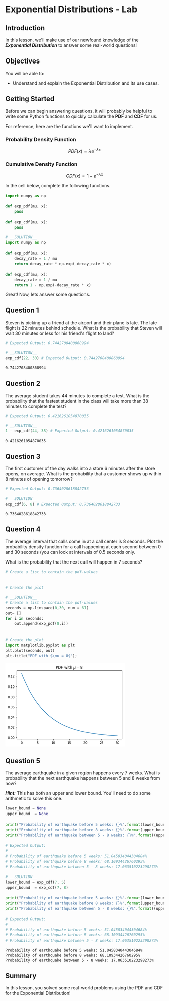 
# Exponential Distributions - Lab

## Introduction

In this lesson, we'll make use of our newfound knowledge of the **_Exponential Distribution_** to answer some real-world questions!

## Objectives

You will be able to:

* Understand and explain the Exponential Distribution and its use cases.

## Getting Started

Before we can begin answering questions, it will probably be helpful to write some Python functions to quickly calculate the **PDF** and **CDF** for us.  

For reference, here are the functions we'll want to implement.

### Probability Density Function

$$PDF(x) = \lambda e^{- \lambda x}$$

###   Cumulative Density Function

$$CDF(x) = 1 - e^{- \lambda x}$$

In the cell below, complete the following functions.


```python
import numpy as np

def exp_pdf(mu, x):
    pass
    
def exp_cdf(mu, x):
    pass
```


```python
# __SOLUTION__ 
import numpy as np

def exp_pdf(mu, x):
    decay_rate = 1 / mu
    return decay_rate * np.exp(-decay_rate * x)
    
def exp_cdf(mu, x):
    decay_rate = 1 / mu
    return 1 - np.exp(-decay_rate * x)
```

Great! Now, lets answer some questions.

## Question 1 

Steven is picking up a friend at the airport and their plane is late. The late flight is 22 minutes behind schedule.  What is the probability that Steven will wait 30 minutes or less for his friend's flight to land?


```python
# Expected Output: 0.7442708400868994
```


```python
# __SOLUTION__ 
exp_cdf(22, 30) # Expected Output: 0.7442708400868994
```




    0.7442708400868994



## Question 2

The average student takes 44 minutes to complete a test.  What is the probability that the fastest student in the class will take more than 38 minutes to complete the test?


```python
# Expected Output: 0.4216261054870035
```


```python
# __SOLUTION__ 
1 - exp_cdf(44, 38) # Expected Output: 0.4216261054870035
```




    0.4216261054870035



## Question 3

The first customer of the day walks into a store 6 minutes after the store opens, on average.  What is the probability that a customer shows up within 8 minutes of opening tomorrow?


```python
# Expected Output: 0.7364028618842733
```


```python
# __SOLUTION__ 
exp_cdf(6, 8) # Expected Output: 0.7364028618842733
```




    0.7364028618842733



## Question 4

The average interval that calls come in at a call center is 8 seconds. Plot the probability density function for a call happening at each second between 0 and 30 seconds (you can look at intervals of 0.5 seconds only.


What is the probability that the next call will happen in 7 seconds?


```python
# Create a list to contain the pdf-values

    
# Create the plot


```


```python
# __SOLUTION__ 
# Create a list to contain the pdf-values
seconds = np.linspace(0,30, num = 61)
out= []
for i in seconds:
    out.append(exp_pdf(8,i))

    
# Create the plot
import matplotlib.pyplot as plt
plt.plot(seconds, out)
plt.title("PDF with $\mu = 8$");
```


![png](index_files/index_14_0.png)


## Question 5

The average earthquake in a given region happens every 7 weeks.  What is probability that the next earthquake happens between 5 and 8 weeks from now?

**_Hint:_** This has both an upper and lower bound.  You'll need to do some arithmetic to solve this one. 


```python
lower_bound = None
upper_bound  = None

print("Probability of earthquake before 5 weeks: {}%".format(lower_bound * 100))
print("Probability of earthquake before 8 weeks: {}%".format(upper_bound * 100))
print("Probability of earthquake between 5 - 8 weeks: {}%".format((upper_bound - lower_bound) * 100))

# Expected Output: 
# 
# Probability of earthquake before 5 weeks: 51.045834044304684%
# Probability of earthquake before 8 weeks: 68.10934426760295%
# Probability of earthquake between 5 - 8 weeks: 17.063510223298273%
```


```python
# __SOLUTION__ 
lower_bound = exp_cdf(7, 5)
upper_bound  = exp_cdf(7, 8)

print("Probability of earthquake before 5 weeks: {}%".format(lower_bound * 100))
print("Probability of earthquake before 8 weeks: {}%".format(upper_bound * 100))
print("Probability of earthquake between 5 - 8 weeks: {}%".format((upper_bound - lower_bound) * 100))

# Expected Output: 
# 
# Probability of earthquake before 5 weeks: 51.045834044304684%
# Probability of earthquake before 8 weeks: 68.10934426760295%
# Probability of earthquake between 5 - 8 weeks: 17.063510223298273%
```

    Probability of earthquake before 5 weeks: 51.045834044304684%
    Probability of earthquake before 8 weeks: 68.10934426760295%
    Probability of earthquake between 5 - 8 weeks: 17.063510223298273%


## Summary

In this lesson, you solved some real-world problems using the PDF and CDF for the Exponential Distribution!
